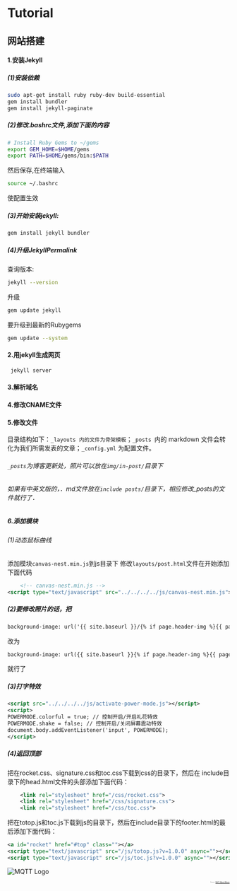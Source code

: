 
# Tutorial
## 网站搭建
#### 1.安装Jekyll
##### (1)安装依赖
```bash
sudo apt-get install ruby ruby-dev build-essential
gem install bundler
gem install jekyll-paginate
```
##### (2)修改.bashrc文件,添加下面的内容
```bash
# Install Ruby Gems to ~/gems
export GEM_HOME=$HOME/gems
export PATH=$HOME/gems/bin:$PATH
```
然后保存,在终端输入
```bash
source ~/.bashrc
```
使配置生效
##### (3)开始安装jekyll:
```bash
gem install jekyll bundler
```
##### (4)升级JekyllPermalink
查询版本:
```bash
jekyll --version
```
升级
```bash
gem update jekyll
```
要升级到最新的Rubygems
```bash
gem update --system
```
#### 2.用jekyll生成网页
```bash
 jekyll server
```
#### 3.解析域名
#### 4.修改CNAME文件
#### 5.修改文件
目录结构如下：`_layouts 内的文件为骨架模板`；`_posts `内的 markdown 文件会转化为我们所需发表的文章；`_config.yml` 为配置文件。
###### `_posts`为博客更新处，照片可以放在`img/in-post/`目录下
###### 如果有中英文版的，．md文件放在`include posts/`目录下，相应修改_posts的文件就行了．
##### 6.添加模块
###### (1)动态鼠标曲线
添加模块`canvas-nest.min.js`到js目录下
修改`layouts/post.html`文件在开始添加下面代码
```xml
    <!-- canvas-nest.min.js -->
<script type="text/javascript" src="../../../../js/canvas-nest.min.js"></script>
```
##### (2)要修改照片的话，把
```xml
background-image: url('{{ site.baseurl }}/{% if page.header-img %}{{ page.header-img }}{% else %}{{ site.header-img }}{% endif %}')
```
改为
```xml
background-image: url({{ site.baseurl }}{% if page.header-img %}{{ page.header-img }}{% else %}{{ site.header-img }}{% endif %})
```
就行了
##### (3)打字特效
```xml
<script src="../../../../js/activate-power-mode.js"></script>
<script>
POWERMODE.colorful = true; // 控制开启/开启礼花特效  
POWERMODE.shake = false; // 控制开启/关闭屏幕震动特效  
document.body.addEventListener('input', POWERMODE);
</script>
```
##### (4)返回顶部
把在rocket.css、signature.css和toc.css下载到css的目录下，然后在   include目录下的head.html文件的头部添加下面代码：
```xml
    <link rel="stylesheet" href="/css/rocket.css">
    <link rel="stylesheet" href="/css/signature.css">
    <link rel="stylesheet" href="/css/toc.css">
```
把在totop.js和toc.js下载到js的目录下，然后在include目录下的footer.html的最后添加下面代码：
```xml
<a id="rocket" href="#top" class=""></a>
<script type="text/javascript" src="/js/totop.js?v=1.0.0" async=""></script>
<script type="text/javascript" src="/js/toc.js?v=1.0.0" async=""></script>
```

<img src="http://pdpv2lxdq.bkt.clouddn.com/action.png" alt="MQTT Logo"><i><p align="right" style="color: gray; font-size:3px;">Source: <a href="http://mqtt.org/" target="_blank" rel="external">MQTT Official Website</a></p></i></p>